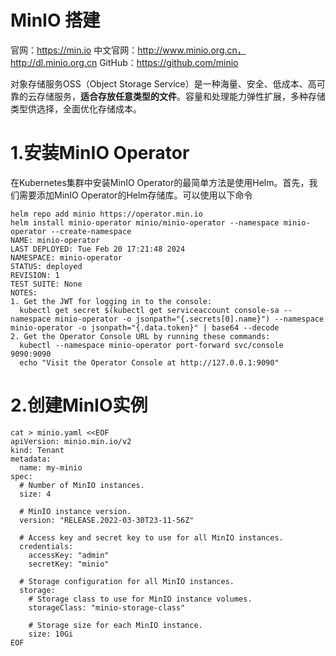 # 										MinIO 搭建

官网：https://min.io
中文官网：http://www.minio.org.cn，http://dl.minio.org.cn
GitHub：https://github.com/minio

对象存储服务OSS（Object Storage Service）是一种海量、安全、低成本、高可靠的云存储服务，**适合存放任意类型的文件**。容量和处理能力弹性扩展，多种存储类型供选择，全面优化存储成本。

# 1.安装MinIO Operator

在Kubernetes集群中安装MinIO Operator的最简单方法是使用Helm。首先，我们需要添加MinIO Operator的Helm存储库。可以使用以下命令

```shell
helm repo add minio https://operator.min.io
helm install minio-operator minio/minio-operator --namespace minio-operator --create-namespace
NAME: minio-operator
LAST DEPLOYED: Tue Feb 20 17:21:48 2024
NAMESPACE: minio-operator
STATUS: deployed
REVISION: 1
TEST SUITE: None
NOTES:
1. Get the JWT for logging in to the console:
  kubectl get secret $(kubectl get serviceaccount console-sa --namespace minio-operator -o jsonpath="{.secrets[0].name}") --namespace minio-operator -o jsonpath="{.data.token}" | base64 --decode
2. Get the Operator Console URL by running these commands:
  kubectl --namespace minio-operator port-forward svc/console 9090:9090
  echo "Visit the Operator Console at http://127.0.0.1:9090"
```

# 2.创建MinIO实例

```shell
cat > minio.yaml <<EOF
apiVersion: minio.min.io/v2
kind: Tenant
metadata:
  name: my-minio
spec:
  # Number of MinIO instances.
  size: 4

  # MinIO instance version.
  version: "RELEASE.2022-03-30T23-11-56Z"

  # Access key and secret key to use for all MinIO instances.
  credentials:
    accessKey: "admin"
    secretKey: "minio"

  # Storage configuration for all MinIO instances.
  storage:
    # Storage class to use for MinIO instance volumes.
    storageClass: "minio-storage-class"

    # Storage size for each MinIO instance.
    size: 10Gi
EOF
```




